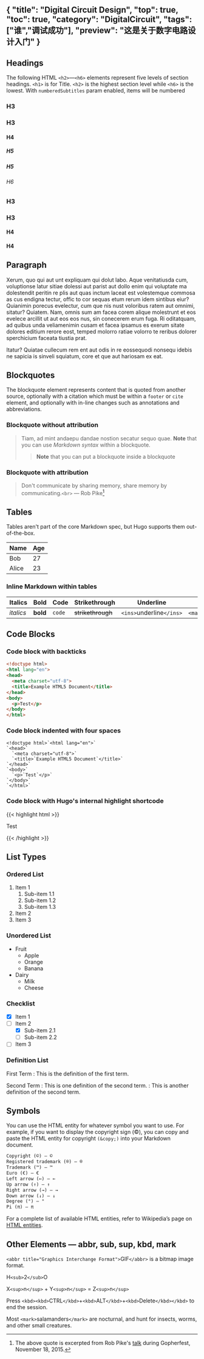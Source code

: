 {
"title": "Digital Circuit Design",
"top": true,
"toc": true,
"category": "DigitalCircuit",
"tags":["谁","调试成功"],
"preview": "这是关于数字电路设计入门"
}
---

## Headings

The following HTML `<h2>`—`<h6>` elements represent five levels of section headings. `<h1>` is for Title. `<h2>` is the highest section level while `<h6>` is the lowest. With `numberedSubtitles` param enabled, items will be numbered

### H3

### H3

#### H4

##### H5

##### H5

###### H6

### H3

### H3

#### H4

#### H4

## Paragraph

Xerum, quo qui aut unt expliquam qui dolut labo. Aque venitatiusda cum, voluptionse latur sitiae dolessi aut parist aut dollo enim qui voluptate ma dolestendit peritin re plis aut quas inctum laceat est volestemque commosa as cus endigna tectur, offic to cor sequas etum rerum idem sintibus eiur? Quianimin porecus evelectur, cum que nis nust voloribus ratem aut omnimi, sitatur? Quiatem. Nam, omnis sum am facea corem alique molestrunt et eos evelece arcillit ut aut eos eos nus, sin conecerem erum fuga. Ri oditatquam, ad quibus unda veliamenimin cusam et facea ipsamus es exerum sitate dolores editium rerore eost, temped molorro ratiae volorro te reribus dolorer sperchicium faceata tiustia prat.

Itatur? Quiatae cullecum rem ent aut odis in re eossequodi nonsequ idebis ne sapicia is sinveli squiatum, core et que aut hariosam ex eat.

## Blockquotes

The blockquote element represents content that is quoted from another source, optionally with a citation which must be within a `footer` or `cite` element, and optionally with in-line changes such as annotations and abbreviations.

### Blockquote without attribution

> Tiam, ad mint andaepu dandae nostion secatur sequo quae.
> **Note** that you can use *Markdown syntax* within a blockquote.
>
>> **Note** that you can put a blockquote inside a blockquote
>>

### Blockquote with attribution

> Don't communicate by sharing memory, share memory by communicating.`<br>`
> — Rob Pike[^1]

## Tables

Tables aren't part of the core Markdown spec, but Hugo supports them out-of-the-box.

| Name  | Age |
| ----- | --- |
| Bob   | 27  |
| Alice | 23  |

### Inline Markdown within tables

| Italics     | Bold           | Code     | Strikethrough      | Underline                    | Highlight                      |
| ----------- | -------------- | -------- | ------------------ | ---------------------------- | ------------------------------ |
| *italics* | **bold** | `code` | ~~strikethrough~~ | `<ins>`underline`</ins>` | `<mark>`highlight`</mark>` |

## Code Blocks

### Code block with backticks

```html
<!doctype html>
<html lang="en">
<head>
  <meta charset="utf-8">
  <title>Example HTML5 Document</title>
</head>
<body>
  <p>Test</p>
</body>
</html>
```

### Code block indented with four spaces

    <!doctype html>`<html lang="en">`
    `<head>`
      `<meta charset="utf-8">`
      `<title>`Example HTML5 Document`</title>`
    `</head>`
    `<body>`
      `<p>`Test`</p>`
    `</body>`
    `</html>`

### Code block with Hugo's internal highlight shortcode

{{< highlight html >}}
<!doctype html>

<html lang="en">
<head>
  <meta charset="utf-8">
  <title>Example HTML5 Document</title>
</head>
<body>
  <p>Test</p>
</body>
</html>
{{< /highlight >}}

## List Types

### Ordered List

1. Item 1
   1. Sub-item 1.1
   2. Sub-item 1.2
   3. Sub-item 1.3
2. Item 2
3. Item 3

### Unordered List

- Fruit
  - Apple
  - Orange
  - Banana
- Dairy
  - Milk
  - Cheese

### Checklist

- [X] Item 1
- [ ] Item 2
  - [X] Sub-item 2.1
  - [ ] Sub-item 2.2
- [ ] Item 3

### Definition List

First Term
: This is the definition of the first term.

Second Term
: This is one definition of the second term.
: This is another definition of the second term.

## Symbols

You can use the HTML entity for whatever symbol you want to use. For example, if you want to display the copyright sign (©), you can copy and paste the HTML entity for copyright `(&copy;)` into your Markdown document.

```markdown
Copyright (©) — ©
Registered trademark (®) — ®
Trademark (™) — ™
Euro (€) — €
Left arrow (←) — ←
Up arrow (↑) — ↑
Right arrow (→) — →
Down arrow (↓) — ↓
Degree (°) — °
Pi (π) — π
```

For a complete list of available HTML entities, refer to Wikipedia’s page on [HTML entities](https://en.wikipedia.org/wiki/List_of_XML_and_HTML_character_entity_references).

## Other Elements — abbr, sub, sup, kbd, mark

`<abbr title="Graphics Interchange Format">`GIF`</abbr>` is a bitmap image format.

H`<sub>`2`</sub>`O

X`<sup>`n`</sup>` + Y`<sup>`n`</sup>` = Z`<sup>`n`</sup>`

Press `<kbd><kbd>`CTRL`</kbd>`+`<kbd>`ALT`</kbd>`+`<kbd>`Delete`</kbd></kbd>` to end the session.

Most `<mark>`salamanders`</mark>` are nocturnal, and hunt for insects, worms, and other small creatures.

[This is a comment that will be hidden.]: #
[^1]: The above quote is excerpted from Rob Pike's [talk](https://www.youtube.com/watch?v=PAAkCSZUG1c) during Gopherfest, November 18, 2015.
